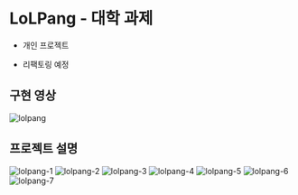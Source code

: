 # LoLPang - 대학 과제

- 개인 프로젝트

- 리팩토링 예정

## 구현 영상
![lolpang](https://user-images.githubusercontent.com/40010165/211135403-5444c554-63ee-4667-97f6-295dbb5bd1d2.gif)

## 프로젝트 설명
![lolpang-1](https://github.com/kimjungwon2/LoLPang/assets/40010165/5cb732ed-e83a-443b-8c38-ec0bef3f4bb2)
![lolpang-2](https://github.com/kimjungwon2/LoLPang/assets/40010165/7efd326d-164c-4bd5-88d2-86e255f03c1e)
![lolpang-3](https://github.com/kimjungwon2/LoLPang/assets/40010165/625347ac-872e-4f8b-ad97-58d1047f5144)
![lolpang-4](https://github.com/kimjungwon2/LoLPang/assets/40010165/4db0fb9d-795d-430a-badb-efa06e5366b0)
![lolpang-5](https://github.com/kimjungwon2/LoLPang/assets/40010165/760310b4-75cb-4c56-8f97-512821f9f7de)
![lolpang-6](https://github.com/kimjungwon2/LoLPang/assets/40010165/8699dc50-418c-4e7f-8813-5899d8913de7)
![lolpang-7](https://github.com/kimjungwon2/LoLPang/assets/40010165/43751525-afab-421b-bdb1-d212f67cb673)
